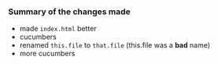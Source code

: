 ### Summary of the changes made
* made `index.html` better
* cucumbers
* renamed `this.file` to `that.file` (this.file was a **bad** name)
* more cucumbers
